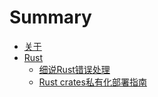 # Summary

- [关于](./about.md)
- [Rust](./Rust/rust.md)
  - [细说Rust错误处理](./Rust/rust_error_handle.md)
  - [Rust crates私有化部署指南](./Rust/crates_private_alternative_registry.md)
  
